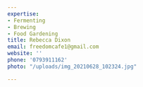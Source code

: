 ```yaml
---
expertise:
- Fermenting
- Brewing
- Food Gardening
title: Rebecca Dixon
email: freedomcafe1@gmail.com
website: ''
phone: '0793911162'
photo: "/uploads/img_20210628_102324.jpg"

---
```

